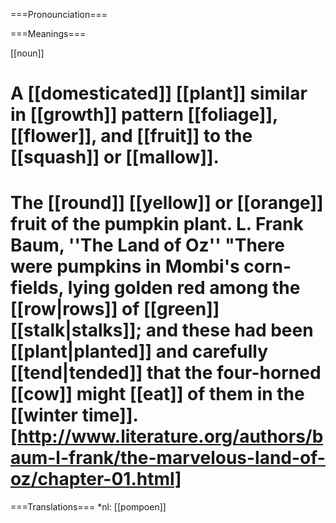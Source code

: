 ===Pronounciation===

===Meanings===

[[noun]]

# A [[domesticated]] [[plant]] similar in [[growth]] pattern [[foliage]], [[flower]], and [[fruit]] to the [[squash]] or [[mallow]].
# The [[round]] [[yellow]] or [[orange]] fruit of the pumpkin plant. L. Frank Baum, ''The Land of Oz'' "There were pumpkins in Mombi's corn-fields, lying golden red among the [[row|rows]] of [[green]] [[stalk|stalks]]; and these had been [[plant|planted]] and carefully [[tend|tended]] that the four-horned [[cow]] might [[eat]] of them in the [[winter time]]. [http://www.literature.org/authors/baum-l-frank/the-marvelous-land-of-oz/chapter-01.html]

===Translations===
*nl: [[pompoen]]